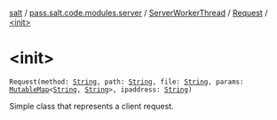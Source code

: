 [salt](../../../index.md) / [pass.salt.code.modules.server](../../index.md) / [ServerWorkerThread](../index.md) / [Request](index.md) / [&lt;init&gt;](./-init-.md)

# &lt;init&gt;

`Request(method: `[`String`](https://kotlinlang.org/api/latest/jvm/stdlib/kotlin/-string/index.html)`, path: `[`String`](https://kotlinlang.org/api/latest/jvm/stdlib/kotlin/-string/index.html)`, file: `[`String`](https://kotlinlang.org/api/latest/jvm/stdlib/kotlin/-string/index.html)`, params: `[`MutableMap`](https://kotlinlang.org/api/latest/jvm/stdlib/kotlin.collections/-mutable-map/index.html)`<`[`String`](https://kotlinlang.org/api/latest/jvm/stdlib/kotlin/-string/index.html)`, `[`String`](https://kotlinlang.org/api/latest/jvm/stdlib/kotlin/-string/index.html)`>, ipaddress: `[`String`](https://kotlinlang.org/api/latest/jvm/stdlib/kotlin/-string/index.html)`)`

Simple class that represents a client request.

